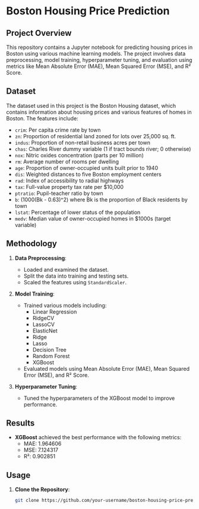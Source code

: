 # Boston Housing Price Prediction

## Project Overview

This repository contains a Jupyter notebook for predicting housing prices in Boston using various machine learning models. The project involves data preprocessing, model training, hyperparameter tuning, and evaluation using metrics like Mean Absolute Error (MAE), Mean Squared Error (MSE), and R² Score.

## Dataset

The dataset used in this project is the Boston Housing dataset, which contains information about housing prices and various features of homes in Boston. The features include:
- `crim`: Per capita crime rate by town
- `zn`: Proportion of residential land zoned for lots over 25,000 sq. ft.
- `indus`: Proportion of non-retail business acres per town
- `chas`: Charles River dummy variable (1 if tract bounds river; 0 otherwise)
- `nox`: Nitric oxides concentration (parts per 10 million)
- `rm`: Average number of rooms per dwelling
- `age`: Proportion of owner-occupied units built prior to 1940
- `dis`: Weighted distances to five Boston employment centers
- `rad`: Index of accessibility to radial highways
- `tax`: Full-value property tax rate per $10,000
- `ptratio`: Pupil-teacher ratio by town
- `b`: \(1000(Bk - 0.63)^2\) where Bk is the proportion of Black residents by town
- `lstat`: Percentage of lower status of the population
- `medv`: Median value of owner-occupied homes in $1000s (target variable)

## Methodology

1. **Data Preprocessing**:
   - Loaded and examined the dataset.
   - Split the data into training and testing sets.
   - Scaled the features using `StandardScaler`.

2. **Model Training**:
   - Trained various models including:
     - Linear Regression
     - RidgeCV
     - LassoCV
     - ElasticNet
     - Ridge
     - Lasso
     - Decision Tree
     - Random Forest
     - XGBoost
   - Evaluated models using Mean Absolute Error (MAE), Mean Squared Error (MSE), and R² Score.

3. **Hyperparameter Tuning**:
   - Tuned the hyperparameters of the XGBoost model to improve performance.

## Results

- **XGBoost** achieved the best performance with the following metrics:
  - MAE: 1.964606
  - MSE: 7.124317
  - R²: 0.902851

## Usage

1. **Clone the Repository**:
   ```bash
   git clone https://github.com/your-username/boston-housing-price-prediction.git
